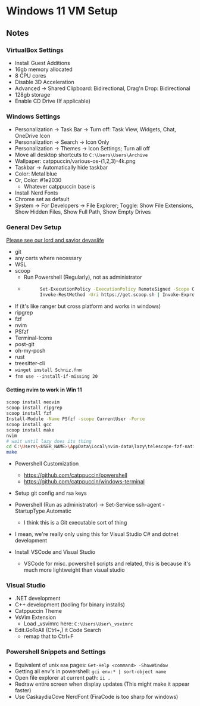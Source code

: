 # Windows 11 VM Setup

## Notes

### VirtualBox Settings
- Install Guest Additions
- 16gb memory allocated
- 8 CPU cores
- Disable 3D Acceleration
- Advanced -> Shared Clipboard: Bidirectional, Drag'n Drop: Bidirectional
- 128gb storage
- Enable CD Drive (If applicable)


### Windows Settings
- Personalization -> Task Bar -> Turn off: Task View, Widgets, Chat, OneDrive Icon
- Personalization -> Search -> Icon Only
- Personalization -> Themes -> Icon Settings; Turn all off
- Move all desktop shortcuts to `C:\Users\Users\Archive`
- Wallpaper: catppuccin/various-os-(1,2,3)-4k.png
- Taskbar -> Automatically hide taskbar
- Color: Metal blue
- Or, Color: #1e2030
    - Whatever catppuccin base is
- Install Nerd Fonts
- Chrome set as default
- System -> For Developers -> File Explorer; Toggle: Show File Extensions, Show Hidden Files, Show Full Path, Show Empty Drives


### General Dev Setup

[Please see our lord and savior devaslife](https://www.youtube.com/watch?v=5-aK2_WwrmM)

- git
- any certs where necessary
- WSL
- scoop
    - Run Powershell (Regularly), not as administrator
    - ```sh
            Set-ExecutionPolicy -ExecutionPolicy RemoteSigned -Scope CurrentUser
            Invoke-RestMethod -Uri https://get.scoop.sh | Invoke-Expression
        ```
- lf (it's like ranger but cross platform and works in windows)
- ripgrep
- fzf
- nvim
- PSfzf
- Terminal-Icons
- post-git
- oh-my-posh
- rust
- treesitter-cli
- `winget install Schniz.fnm`
- `fnm use --install-if-missing 20`

#### Getting nvim to work in Win 11
```sh
scoop install neovim
scoop install ripgrep
scoop install fzf
Install-Module -Name PSfzf -scope CurrentUser -Force
scoop install gcc
scoop install make
nvim
# wait until lazy does its thing
cd C:\Users\<USER_NAME>\AppData\Local\nvim-data\lazy\telescope-fzf-native.nvim
make
```
- Powershell Customization
    - https://github.com/catppuccin/powershell
    - https://github.com/catppuccin/windows-terminal

- Setup git config and rsa keys
- Powershell (Run as administrator) -> Set-Service ssh-agent -StartupType Automatic
    - I think this is a Git executable sort of thing
- I mean, we're really only using this for Visual Studio C# and dotnet development
- Install VSCode and Visual Studio
     - VSCode for misc. powershell scripts and related, this is because it's much more lightweight than visual studio

### Visual Studio
- .NET development
- C++ development (tooling for binary installs)
- Catppuccin Theme
- VsVim Extension
    - Load _vsvimrc here: `C:\Users\User\_vsvimrc`
- Edit.GoToAll (Ctrl+,) it Code Search
    - remap that to Ctrl+F


### Powershell Snippets and Settings
- Equivalent of unix `man` pages: `Get-Help <command> -ShowWindow`
- Getting all env's in powershell: `gci env:* | sort-object name`
- Open file explorer at current path: `ii .`
- Redraw entire screen when display updates (This might make it appear faster)
- Use CaskaydiaCove NerdFont (FiraCode is too sharp for windows)

